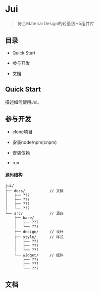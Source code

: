 # Jui

> 符合Material Design的轻量级H5组件库


## 目录

* Quick Start

* 参与开发

* 文档


## Quick Start

描述如何使用Jui。


## 参与开发

* clone项目

* 安装node/npm(cnpm)

* 安装依赖

* run

#### 源码结构

```
jui/
├── docs/           // 文档
│   ├── ???
│   ├── ???
│   ├── ???
│   └── ???
└── src/            // 源码
    ├── base/
    │   ├── ???
    │   └── ???
    ├── design/     // 设计
    ├── style/      // 样式
    │   ├── ???
    │   ├── ???
    │   └── ???
    └── widget/     // 组件
        ├── ???
        ├── ???
        └── ???
```


## 文档

